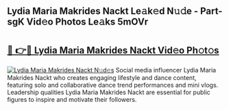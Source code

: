 ## Lydia Maria Makrides Nackt Le𝚊k𝚎d N𝚞𝚍e - Part-sgK Vid𝚎o Photos Le𝚊ks 5mOVr

# <h2><a href="http://fb9vkj.evod.top/?m=Lydia+Maria+Makrides+Nackt">🔗 👉🔴 Lydia Maria Makrides Nackt Vid𝚎o Ph𝚘t𝚘s</a></h2>

[![Lydia Maria Makrides Nackt N𝚞d𝚎s](https://i.imgur.com/8V9OHl7.gif)](http://fb9vkj.evod.top/?m=Lydia+Maria+Makrides+Nackt)
Social media influencer Lydia Maria Makrides Nackt who creates engaging lifestyle and dance content, featuring solo and collaborative dance trend performances and mini vlogs. Leadership qualities Lydia Maria Makrides Nackt are essential for public figures to inspire and motivate their followers. 
